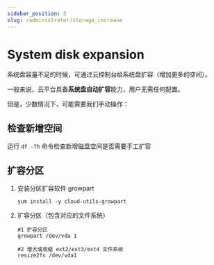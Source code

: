 ```yaml
---
sidebar_position: 5
slug: /administrator/storage_increase
---
```


# System disk expansion

系统盘容量不足的时候，可通过云控制台给系统盘扩容（增加更多的空间）。  

一般来说，云平台具备**系统盘自动扩容**能力，用户无需任何配置。  

但是，少数情况下，可能需要我们手动操作：

## 检查新增空间

运行 `df -Th` 命令检查新增磁盘空间是否需要手工扩容

## 扩容分区

1. 安装分区扩容软件 growpart

    ```
    yum install -y cloud-utils-growpart
    ```

2. 扩容分区（包含对应的文件系统）
    ```
    #1 扩容分区
    growpart /dev/vda 1

    #2 增大或收缩 ext2/ext3/ext4 文件系统
    resize2fs /dev/vda1  
    ```

